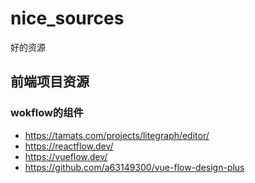 # nice_sources
好的资源
## 前端项目资源

### wokflow的组件
- https://tamats.com/projects/litegraph/editor/
- https://reactflow.dev/
- https://vueflow.dev/
- https://github.com/a63149300/vue-flow-design-plus

